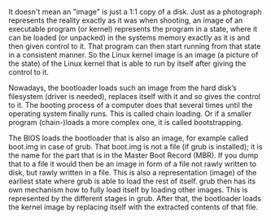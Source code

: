 It doesn't mean an "image" is just a 1:1 copy of a disk. Just as a photograph represents the reality exactly as it was when shooting, an image of an executable program (or kernel) represents the program in a state, where it can be loaded (or unpacked) in the systems memory exactly as it is and then given control to it. That program can then start running from that state in a consistent manner. So the Linux kernel image is an image (a picture of the state) of the Linux kernel that is able to run by itself after giving the control to it.

Nowadays, the bootloader loads such an image from the hard disk’s filesystem (driver is needed), replaces itself with it and so gives the control to it. The booting process of a computer does that several times until the operating system finally runs. This is called chain loading. Or if a smaller program (chain-)loads a more complex one, it is called bootstrapping.

The BIOS loads the bootloader that is also an image, for example called boot.img in case of grub. That boot.img is not a file (if grub is installed); it is the name for the part that is in the Master Boot Record (MBR). If you dump that to a file it would then be an image in form of a file not rawly written to disk, but rawly written in a file. This is also a representation (image) of the earliest state where grub is able to load the rest of itself. grub then has its own mechanism how to fully load itself by loading other images. This is represented by the different stages in grub. After that, the bootloader loads the kernel image by replacing itself with the extracted contents of that file.
